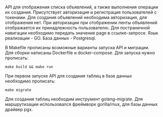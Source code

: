 API для отображения списка объявлений, а также выполнения операции их создания. Присутствует авторизация и регистрация пользователей с токенами.
Для создания объявлений необходима авторизация, для отображения нет. При авторизации при отображении ленты объявлений отображается их принадлежность пользователю.
Для постраничной навигации необходимо передать значение page в ссылке-запросе.
Язык реализации - GO. База данных - Postgresql.

В Makefile прописаны возможные варианты запуска API и миграции.
Для сборки написаны Dockerfile и docker-compose.
Для запуска нужно прописать:
```
make build && make run
```
При первом запуске API для создания таблиц в базе данных необходимо прописать:
```
make migrate
```
Для создания таблиц необходим инструмент golang-migrate.
Для маршрутизации использовался фреймворк gorilla/mux, для базы данных драйвер pgx.
